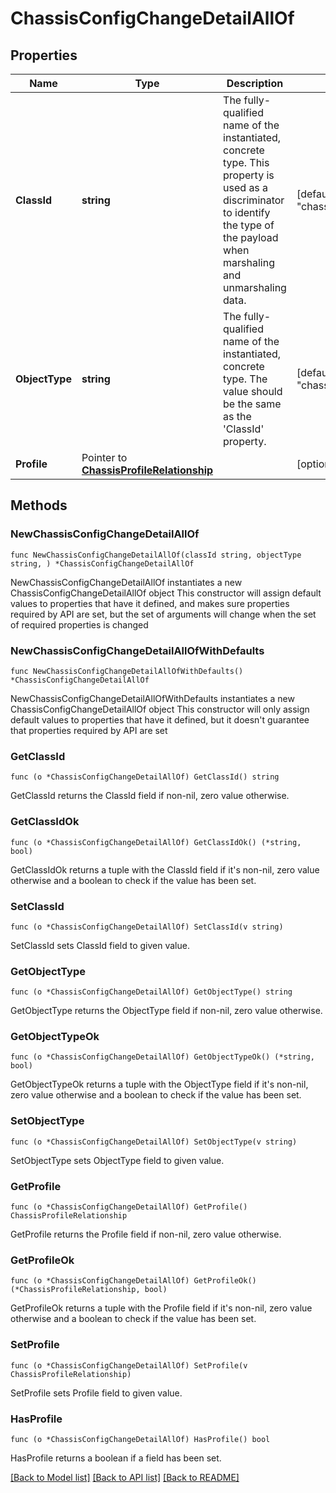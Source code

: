 # ChassisConfigChangeDetailAllOf

## Properties

Name | Type | Description | Notes
------------ | ------------- | ------------- | -------------
**ClassId** | **string** | The fully-qualified name of the instantiated, concrete type. This property is used as a discriminator to identify the type of the payload when marshaling and unmarshaling data. | [default to "chassis.ConfigChangeDetail"]
**ObjectType** | **string** | The fully-qualified name of the instantiated, concrete type. The value should be the same as the &#39;ClassId&#39; property. | [default to "chassis.ConfigChangeDetail"]
**Profile** | Pointer to [**ChassisProfileRelationship**](chassis.Profile.Relationship.md) |  | [optional] 

## Methods

### NewChassisConfigChangeDetailAllOf

`func NewChassisConfigChangeDetailAllOf(classId string, objectType string, ) *ChassisConfigChangeDetailAllOf`

NewChassisConfigChangeDetailAllOf instantiates a new ChassisConfigChangeDetailAllOf object
This constructor will assign default values to properties that have it defined,
and makes sure properties required by API are set, but the set of arguments
will change when the set of required properties is changed

### NewChassisConfigChangeDetailAllOfWithDefaults

`func NewChassisConfigChangeDetailAllOfWithDefaults() *ChassisConfigChangeDetailAllOf`

NewChassisConfigChangeDetailAllOfWithDefaults instantiates a new ChassisConfigChangeDetailAllOf object
This constructor will only assign default values to properties that have it defined,
but it doesn't guarantee that properties required by API are set

### GetClassId

`func (o *ChassisConfigChangeDetailAllOf) GetClassId() string`

GetClassId returns the ClassId field if non-nil, zero value otherwise.

### GetClassIdOk

`func (o *ChassisConfigChangeDetailAllOf) GetClassIdOk() (*string, bool)`

GetClassIdOk returns a tuple with the ClassId field if it's non-nil, zero value otherwise
and a boolean to check if the value has been set.

### SetClassId

`func (o *ChassisConfigChangeDetailAllOf) SetClassId(v string)`

SetClassId sets ClassId field to given value.


### GetObjectType

`func (o *ChassisConfigChangeDetailAllOf) GetObjectType() string`

GetObjectType returns the ObjectType field if non-nil, zero value otherwise.

### GetObjectTypeOk

`func (o *ChassisConfigChangeDetailAllOf) GetObjectTypeOk() (*string, bool)`

GetObjectTypeOk returns a tuple with the ObjectType field if it's non-nil, zero value otherwise
and a boolean to check if the value has been set.

### SetObjectType

`func (o *ChassisConfigChangeDetailAllOf) SetObjectType(v string)`

SetObjectType sets ObjectType field to given value.


### GetProfile

`func (o *ChassisConfigChangeDetailAllOf) GetProfile() ChassisProfileRelationship`

GetProfile returns the Profile field if non-nil, zero value otherwise.

### GetProfileOk

`func (o *ChassisConfigChangeDetailAllOf) GetProfileOk() (*ChassisProfileRelationship, bool)`

GetProfileOk returns a tuple with the Profile field if it's non-nil, zero value otherwise
and a boolean to check if the value has been set.

### SetProfile

`func (o *ChassisConfigChangeDetailAllOf) SetProfile(v ChassisProfileRelationship)`

SetProfile sets Profile field to given value.

### HasProfile

`func (o *ChassisConfigChangeDetailAllOf) HasProfile() bool`

HasProfile returns a boolean if a field has been set.


[[Back to Model list]](../README.md#documentation-for-models) [[Back to API list]](../README.md#documentation-for-api-endpoints) [[Back to README]](../README.md)


